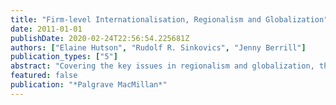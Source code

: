 ```yaml
---
title: "Firm-level Internationalisation, Regionalism and Globalization"
date: 2011-01-01
publishDate: 2020-02-24T22:56:54.225681Z
authors: ["Elaine Hutson", "Rudolf R. Sinkovics", "Jenny Berrill"]
publication_types: ["5"]
abstract: "Covering the key issues in regionalism and globalization, this volume provides an in-depth review of topics such as outward FDI, internationalization and performance, human resources, knowledge and networks, corporate governance and international joint ventures. Through their selection of material, the editors present an overview of the most up-to-date research and aim to stimulate ideas and promote further research into this dynamic and exciting area."
featured: false
publication: "*Palgrave MacMillan*"
---
```


